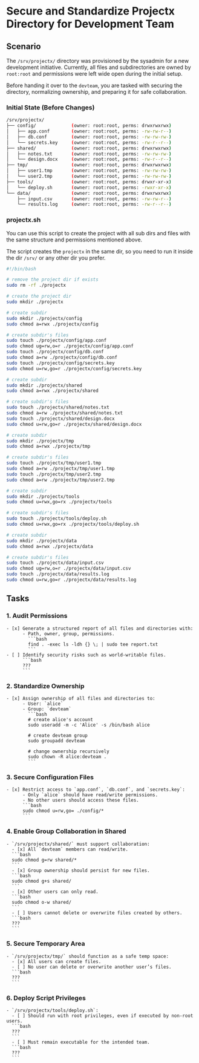 # Secure and Standardize Projectx Directory for Development Team

## Scenario
The `/srv/projectx/` directory was provisioned by the sysadmin for a new development initiative.
Currently, all files and subdirectories are owned by `root:root` and permissions were left wide open during the initial setup.

Before handing it over to the `devteam`, you are tasked with securing the directory, normalizing ownership, and preparing it for safe collaboration.

### Initial State (Before Changes)

```bash
/srv/projectx/
├── config/             (owner: root:root, perms: drwxrwxrwx)
│   ├── app.conf        (owner: root:root, perms: -rw-rw-r--)
│   ├── db.conf         (owner: root:root, perms: -rw-rw-rw-)
│   └── secrets.key     (owner: root:root, perms: -rw-r--r--)
├── shared/             (owner: root:root, perms: drwxrwxrwx)
│   ├── notes.txt       (owner: root:root, perms: -rw-rw-rw-)
│   └── design.docx     (owner: root:root, perms: -rw-r--r--)
├── tmp/                (owner: root:root, perms: drwxrwxrwx)
│   ├── user1.tmp       (owner: root:root, perms: -rw-rw-rw-)
│   └── user2.tmp       (owner: root:root, perms: -rw-rw-rw-)
├── tools/              (owner: root:root, perms: drwxr-xr-x)
│   └── deploy.sh       (owner: root:root, perms: -rwxr-xr-x)
└── data/               (owner: root:root, perms: drwxrwxrwx)
    ├── input.csv       (owner: root:root, perms: -rw-rw-r--)
    └── results.log     (owner: root:root, perms: -rw-r--r--)
```

### projectx.sh
You can use this script to create the project with all sub dirs and files with the same structure and permissions mentioned above.

The script creates the `projectx` in the same dir, so you need to run it inside the dir `/srv/` or any other dir you prefer.

```bash
#!/bin/bash

# remove the project dir if exists
sudo rm -rf ./projectx 

# create the project dir
sudo mkdir ./projectx

# create subdir
sudo mkdir ./projectx/config
sudo chmod a=rwx ./projectx/config

# create subdir's files
sudo touch ./projectx/config/app.conf
sudo chmod ug=rw,o=r ./projectx/config/app.conf
sudo touch ./projectx/config/db.conf
sudo chmod a=rw ./projectx/config/db.conf
sudo touch ./projectx/config/secrets.key
sudo chmod u=rw,go=r ./projectx/config/secrets.key

# create subdir
sudo mkdir ./projectx/shared
sudo chmod a=rwx ./projectx/shared

# create subdir's files
sudo touch ./projectx/shared/notes.txt
sudo chmod a=rw ./projectx/shared/notes.txt
sudo touch ./projectx/shared/design.docx
sudo chmod u=rw,go=r ./projectx/shared/design.docx

# create subdir
sudo mkdir ./projectx/tmp
sudo chmod a=rwx ./projectx/tmp

# create subdir's files
sudo touch ./projectx/tmp/user1.tmp
sudo chmod a=rw ./projectx/tmp/user1.tmp
sudo touch ./projectx/tmp/user2.tmp
sudo chmod a=rw ./projectx/tmp/user2.tmp

# create subdir
sudo mkdir ./projectx/tools
sudo chmod u=rwx,go=rx ./projectx/tools

# create subdir's files
sudo touch ./projectx/tools/deploy.sh
sudo chmod u=rwx,go=rx ./projectx/tools/deploy.sh

# create subdir
sudo mkdir ./projectx/data
sudo chmod a=rwx ./projectx/data

# create subdir's files
sudo touch ./projectx/data/input.csv
sudo chmod ug=rw,o=r ./projectx/data/input.csv
sudo touch ./projectx/data/results.log
sudo chmod u=rw,go=r ./projectx/data/results.log
```

## Tasks

### 1. Audit Permissions
    - [x] Generate a structured report of all files and directories with:
          - Path, owner, group, permissions.
            ```bash
            find . -exec ls -ldh {} \; | sudo tee report.txt
            ```
    - [ ] Identify security risks such as world-writable files.
          ```bash
          ???
          ```

### 2. Standardize Ownership
    - [x] Assign ownership of all files and directories to:
          - User: `alice`
          - Group: `devteam`
            ```bash
            # create alice's account
            sudo useradd -m -c 'Alice' -s /bin/bash alice

            # create devteam group
            sudo groupadd devteam

            # change ownership recursively
            sudo chown -R alice:devteam .
            ```

### 3. Secure Configuration Files
    - [x] Restrict access to `app.conf`, `db.conf`, and `secrets.key`:
          - Only `alice` should have read/write permissions.
          - No other users should access these files.
          ```bash
          sudo chmod u=rw,go= ./config/*
          ```

### 4. Enable Group Collaboration in Shared
    - `/srv/projectx/shared/` must support collaboration:
      - [x] All `devteam` members can read/write.
      ```bash
      sudo chmod g=rw shared/*
      ```
      - [x] Group ownership should persist for new files.
      ```bash
      sudo chmod g+s shared/
      ```
      - [x] Other users can only read.
      ```bash
      sudo chmod o-w shared/
      ```
      - [ ] Users cannot delete or overwrite files created by others.
      ```bash
      ???
      ```

### 5. Secure Temporary Area
    - `/srv/projectx/tmp/` should function as a safe temp space:
      - [x] All users can create files.
      - [ ] No user can delete or overwrite another user’s files.
      ```bash
      ???
      ```

### 6. Deploy Script Privileges
    - `/srv/projectx/tools/deploy.sh`:
      - [ ] Should run with root privileges, even if executed by non-root users.
      ```bash
      ???
      ```
      - [ ] Must remain executable for the intended team.
      ```bash
      ???
      ```